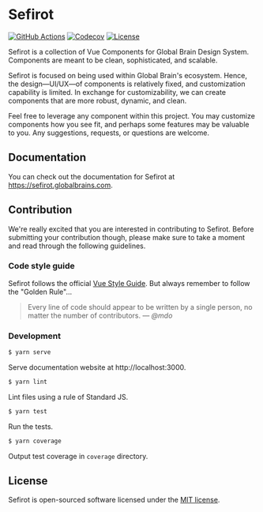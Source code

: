 # Sefirot

[![GitHub Actions](https://github.com/globalbrain/sefirot/workflows/Test/badge.svg)](https://github.com/globalbrain/sefirot/actions)
[![Codecov](https://codecov.io/gh/globalbrain/sefirot/branch/master/graph/badge.svg)](https://codecov.io/gh/globalbrain/sefirot)
[![License](https://img.shields.io/npm/l/@globalbrain/sefirot.svg)](https://github.com/globalbrain/sefirot/blob/master/LICENSE.md)

Sefirot is a collection of Vue Components for Global Brain Design System. Components are meant to be clean, sophisticated, and scalable.

Sefirot is focused on being used within Global Brain's ecosystem. Hence, the design—UI/UX—of components is relatively fixed, and customization capability is limited. In exchange for customizability, we can create components that are more robust, dynamic, and clean.

Feel free to leverage any component within this project. You may customize components how you see fit, and perhaps some features may be valuable to you. Any suggestions, requests, or questions are welcome.

## Documentation

You can check out the documentation for Sefirot at https://sefirot.globalbrains.com.

## Contribution

We're really excited that you are interested in contributing to Sefirot. Before submitting your contribution though, please make sure to take a moment and read through the following guidelines.

### Code style guide

Sefirot follows the official [Vue Style Guide](https://vuejs.org/v2/style-guide/). But always remember to follow the "Golden Rule"&hellip;

> Every line of code should appear to be written by a single person, no matter the number of contributors.
> &mdash; <cite>@mdo</cite>

### Development

```bash
$ yarn serve
```

Serve documentation website at http://localhost:3000.

```bash
$ yarn lint
```

Lint files using a rule of Standard JS.

```bash
$ yarn test
```

Run the tests.

```bash
$ yarn coverage
```

Output test coverage in `coverage` directory.

## License

Sefirot is open-sourced software licensed under the [MIT license](LICENSE.md).
